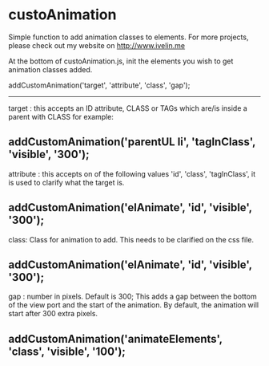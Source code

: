# custoAnimation
Simple function to add animation classes to elements. For more projects, please check out my website on http://www.ivelin.me

At the bottom of custoAnimation.js, init the elements you wish to get animation classes added. 

addCustomAnimation('target', 'attribute', 'class', 'gap');

---------------------------------------------------------------------------------------------
target : this accepts an ID attribute, CLASS or TAGs which are/is inside a parent with CLASS
for example:

addCustomAnimation('parentUL li', 'tagInClass', 'visible', '300');
---------------------------------------------------------------------------------------------
attribute : this accepts on of the following values 'id', 'class', 'tagInClass', it is used to clarify what the target is.

addCustomAnimation('elAnimate', 'id', 'visible', '300');
---------------------------------------------------------------------------------------------
class: Class for animation to add. This needs to be clarified on the css file.

addCustomAnimation('elAnimate', 'id', 'visible', '300');
---------------------------------------------------------------------------------------------
gap : number in pixels. Default is 300; This adds a gap between the bottom of the view port and the start of the animation. By default, the animation will start after 300 extra pixels.

addCustomAnimation('animateElements', 'class', 'visible', '100');
---------------------------------------------------------------------------------------------
